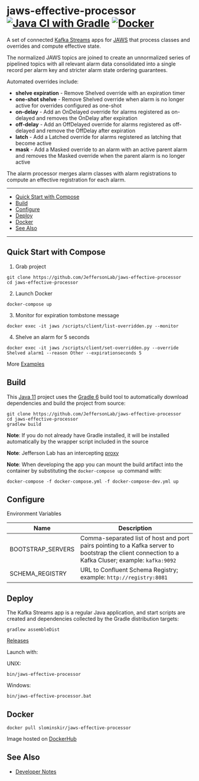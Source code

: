 # jaws-effective-processor [![Java CI with Gradle](https://github.com/JeffersonLab/jaws-effective-processor/workflows/Java%20CI%20with%20Gradle/badge.svg)](https://github.com/JeffersonLab/jaws-effective-processor/actions?query=workflow%3A%22Java+CI+with+Gradle%22) [![Docker](https://img.shields.io/docker/v/slominskir/jaws-effective-processor?sort=semver&label=DockerHub)](https://hub.docker.com/r/slominskir/jaws-effective-processor)
A set of connected [Kafka Streams](https://kafka.apache.org/documentation/streams/) apps for [JAWS](https://github.com/JeffersonLab/jaws) that process classes and overrides and compute effective state.  

The normalized JAWS topics are joined to create an unnormalized series of pipelined topics with all relevant alarm data consolidated into a single record per alarm key and stricter alarm state ordering guarantees.

Automated overrides include:
- **shelve expiration** - Remove Shelved override with an expiration timer
- **one-shot shelve** - Remove Shelved override when alarm is no longer active for overrides configured as one-shot
- **on-delay** - Add an OnDelayed override for alarms registered as on-delayed and removes the OnDelay after expiration
- **off-delay** - Add an OffDelayed override for alarms registered as off-delayed and remove the OffDelay after expiration
- **latch** - Add a Latched override for alarms registered as latching that become active
- **mask** - Add a Masked override to an alarm with an active parent alarm and removes the Masked override when the parent alarm is no longer active

The alarm processor merges alarm classes with alarm registrations to compute an effective registration for each alarm.

---
 - [Quick Start with Compose](https://github.com/JeffersonLab/jaws-effective-processor#quick-start-with-compose)
 - [Build](https://github.com/JeffersonLab/jaws-effective-processor#build)
 - [Configure](https://github.com/JeffersonLab/jaws-effective-processor#configure)
 - [Deploy](https://github.com/JeffersonLab/jaws-effective-processor#deploy)
 - [Docker](https://github.com/JeffersonLab/jaws-effective-processor#docker)
 - [See Also](https://github.com/JeffersonLab/jaws-effective-processor#see-also)
 ---

## Quick Start with Compose 
1. Grab project
```
git clone https://github.com/JeffersonLab/jaws-effective-processor
cd jaws-effective-processor
```
2. Launch Docker
```
docker-compose up
```
3. Monitor for expiration tombstone message 
```
docker exec -it jaws /scripts/client/list-overridden.py --monitor 
```
4. Shelve an alarm for 5 seconds
```
docker exec -it jaws /scripts/client/set-overridden.py --override Shelved alarm1 --reason Other --expirationseconds 5
```

More [Examples](https://github.com/JeffersonLab/jaws-effective-processor/wiki/Examples)

## Build
This [Java 11](https://adoptopenjdk.net/) project uses the [Gradle 6](https://gradle.org/) build tool to automatically download dependencies and build the project from source:

```
git clone https://github.com/JeffersonLab/jaws-effective-processor
cd jaws-effective-processor
gradlew build
```
**Note**: If you do not already have Gradle installed, it will be installed automatically by the wrapper script included in the source

**Note**: Jefferson Lab has an intercepting [proxy](https://gist.github.com/slominskir/92c25a033db93a90184a5994e71d0b78)

**Note**: When developing the app you can mount the build artifact into the container by substituting the `docker-compose up` command with:
```
docker-compose -f docker-compose.yml -f docker-compose-dev.yml up
```

## Configure
Environment Variables

| Name | Description |
|---|---|
| BOOTSTRAP_SERVERS | Comma-separated list of host and port pairs pointing to a Kafka server to bootstrap the client connection to a Kafka Cluser; example: `kafka:9092` |
| SCHEMA_REGISTRY | URL to Confluent Schema Registry; example: `http://registry:8081` |

## Deploy
The Kafka Streams app is a regular Java application, and start scripts are created and dependencies collected by the Gradle distribution targets:

```
gradlew assembleDist
```

[Releases](https://github.com/JeffersonLab/jaws-effective-processor/releases)

Launch with:

UNIX:
```
bin/jaws-effective-processor
```
Windows:
```
bin/jaws-effective-processor.bat
```

## Docker
```
docker pull slominskir/jaws-effective-processor
```
Image hosted on [DockerHub](https://hub.docker.com/r/slominskir/jaws-effective-processor)

## See Also
   - [Developer Notes](https://github.com/JeffersonLab/jaws-effective-processor/wiki/Developer-Notes)
